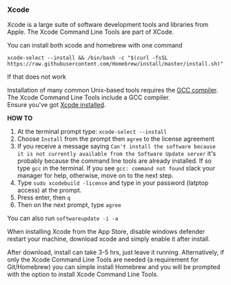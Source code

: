 ###  Xcode

Xcode is a large suite of software development tools and libraries from Apple.  The Xcode Command Line Tools are part of XCode. 

You can install both xcode and homebrew with one command
```
xcode-select --install && /bin/bash -c "$(curl -fsSL https://raw.githubusercontent.com/Homebrew/install/master/install.sh)"
```

If that does not work

Installation of many common Unix-based tools requires the [GCC compiler](https://en.wikipedia.org/wiki/GNU_Compiler_Collection). 
The Xcode Command Line Tools include a GCC compiler.  
Ensure you've got [Xcode installed](https://itunes.apple.com/us/app/xcode/id497799835?ls=1&mt=12). 

**HOW TO**

1. At the terminal prompt type: `xcode-select --install`
2. Choose `Install` from the prompt then `agree` to the license agreement
3. If you receive a message saying `Can't install the software because it is not currently available from the Software Update server` it's probably because the command line tools are already installed. If so type `gcc` in the terminal. If you see `gcc: command not found` slack your manager for help, otherwise, move on to the next step.
4. Type `sudo xcodebuild -license` and type in your password (latptop access) at the prompt.
5. Press enter, then `q`
6. Then on the next prompt, type `agree`

You can also run ```softwareupdate -i -a```


When installing Xcode from the App Store, disable windows defender restart your machine, download xcode and simply enable it after install. 

After download, install can take 3-5 hrs, just leave it running. Alternatively, if only the Xcode Command Line Tools are needed (a requirement for Git/Homebrew) you can simple install Homebrew and you will be prompted with the option to install Xcode Command Line Tools.